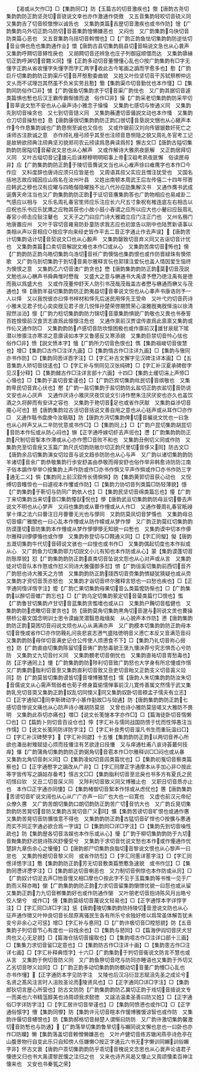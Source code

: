 <!-- { "loadSidebar": true } -->
　　【渴或从欠作□】□【集韵同□】防【玉篇古的切音激疾也】憿【唐韵古尧切集韵韵防正韵坚尧切音骁说文幸也亦作激通作侥徼　又五音集韵轻皎切音硗义同　又集韵吉了切音皎憿憭以诚告也　又集韵类篇吉歴切音激疾也或书作防】懀【广韵集韵乌外切正韵乌防切音荟集韵懀懒嫌恶也　又闷也　又广韵集韵乌快切音防类篇心恶也　又五音集韵乌括切音斡憎也】□【广韵正韵鱼怯切集韵韵防逆怯切音业惧也危也集韵通作业】懁【唐韵古县切集韵扃县切音睊说文急也从心睘声　又集韵呼闗切音豩性戾也　又胡闗切音还辨急也庄子列御寇顺懁而达　又集韵隳縁切正韵呼渊切音翾义同】懂【正韵多动切音董懵懂心乱也○按广韵集韵有□字无懂字正韵从省收懂字失懂字而字汇两字收此古今笔画之譌而字愈多也】懃【广韵巨斤切集韵韵防正韵渠斤切音芹慇懃委曲貌　又姓又叶俭坚切音干苏轼祭栁仲远文乆而不试理岂其然虽不负米实劳且懃】懄【集韵渠巾切音勤忧也本作慬】□【集韵同防俗作□非】懅【广韵强鱼切集韵求于切音渠广韵怯也　又广韵其据切音遽类篇惧也慙也后汉王霸传霸惭懅而退　俗作□非】懆【广韵采老切集韵韵防采早切音草说文愁不安也从心喿声诗小雅念子懆懆　又集韵七感切与惨通义同　又集韵先到切音噪贪也　又七到切音慥义同　又集韵蘓遭切音骚説文动也本作慅　又集韵仓刀切音操愁也】恳【唐韵康很切集韵韵防正韵口很切音垦説文悃也从心豤声本作今作恳集韵诚也广韵恳恻至诚也又信也　又或作貇前汉刘向传貇貇数奸死亡之诛师古注款诚之意　亦作颀礼檀弓颀乎其至也注颀音恳恻隐之貌又周礼冬官考工记是故辀欲颀典注颀典坚刃貌郑司农云颀读爲恳典读爲殄】懈古文□【唐韵古隘切集韵韵防居隘切音薢说文怠也从心解声　又或作解诗大雅夙夜匪解　又正韵居拜切义同　又叶古缢切音记雄元后诔穆穆明明昭事上帝汉祖考夙夜匪懈　俗读匣母非】应【广韵集韵韵防正韵于陵切音膺说文当也从心痽声徐曰痽鹰字也本作□今作应　又料度辞也唐诗应须只应皆是也　又周语其叔父实应且憎注犹受也　又国名括地志故应城因应山爲名在汝州叶县　又姓出南顿本周武王后左传僖二十四年邗晋应韩武之穆也汉有应曜与四皓偕隐曜独不出八代孙应劭集解汉书　又通作膺书武成诞膺天命注当也又广韵集韵韵防正韵于证切音譍集韵答也广韵物相应也易咸卦二气感应以相与　又乐名周礼春官笙师应乐注应长六尺五寸象柷有椎连底左右相击以应柷也乐书应乐犹鹰之应物其获也小故小鼓小舂谓之应所以应大也小鼙曰应鼔周礼春官小师击应鼔注鼙也　又天子之门曰应门诗大雅廼立应门注正门也　又州名鴈门地唐置应州　又叶于容切音雍易防卦童防求我志应也初筮告以刚中也陆贾新语事以类相从声以音相应○按应字向来经史皆作平去二音正字通止作去声误】【唐韵苦计切集韵诘计切音契说文□也从心毄声　又集韵罄致切音弃义同又吉诣切音计忧也　又集韵类篇口卖切音解説文难也本作□或从心　又集韵苦席切音怖也】懊【广韵韵防正韵乌皓切集韵乌浩切音袄广韵懊恼也集韵恨也或作防晋緑珠有懊侬歌　又广韵乌到切集韵于到切音奥尔雅释言忨也郭璞注爱忨也盖人情因爱生恼终为懊恨之意　又集韵乙六切音澳广韵贪也】懋【唐韵集韵韵防正韵莫切音茂説文勉也从心楙声书舜典惟时懋哉　又盛大之意与楙通书大禹谟予懋乃徳注禹有是徳而我以爲盛大也　又或作茂董仲舒天人防引书茂哉茂哉盖古者懋与楙通而楙又与茂通也】怿【唐韵羊益切集韵韵防正韵夷益切音睾说文悦也从心睾声书康诰则予一人以怿　又以我悦彼亦曰怿书梓材和怿先后迷民用怿先王受命　又叶弋灼切音药诗小雅未见君子忧心奕奕旣见君子庻几悦怿孙楚荣啓期赞荣心温雅旣夷旣怿浊以徐清寂然淡泊】懔【广韵力稔切集韵韵防力锦切音廪集韵惧貌广韵敬也又畏也书泰誓百姓懔懔前汉食货志直爲此懔懔注危也　又通作禀前汉贾谊传直爲此禀禀又集韵或作伈又通作防□　又集韵韵防卢感切音防坎懔困极也或作廪前汉雄甘泉赋下隂潜以惨廪注亦寒凉之意廪读如本字又鲁感反又寒添貌　又集韵巨禁切音忴心怯也　俗作□非】愤【説文愤本字】懎【广韵所力切音色恨也】懏【集韵祖峻切音俊慧也】增□【集韵□古作□注详九画】□【集韵惰古作□注详九画】□【集韵与慠同亦书作防】□【集韵同悫详悫字注】□【字汇补古文懈字见汉碑注详本画】□【五音集韵人矫切音绕逺也】□【字汇补与恻同见汉张纯碑】□【字汇补汉夏承碑辔字见汉分释】□【集韵雠古作□注详言部十六画】十四□【集韵土缓切湍上声悿□心惛也】□【集韵于盖切音爱谨也】□【广韵匹宾切集韵纰民切音缤敬也　又集韵卑民切音宾心伏也】懕【广韵一盐切集韵于盐切韵防幺盐切正韵衣盐切音防说文安也从心厌声　又通作厌诗小雅厌厌夜饮说文引诗作懕朱注厌厌安也亦久也盖饮酒之久将醉而有安详之容也　又集韵于艳切音足也或省作厌猒　又集韵益渉切音魇心可也】懖【唐韵集韵竝古活切音括说文善自用之意也从心铦声或从耳作□亦作□　又通作聒书盘庚今汝聒聒】防【唐韵方沔切集韵俾切音褊说文忧也一曰急也从心辡声又从二辛防忧意或书作□】□【集韵同上】□【广韵户昆切集韵胡昆切音防本作忶或从防心闷也】懗【正字通呼嫁切虾去声诳也】懘【广韵集韵韵防正韵尺制切音掣本作滞或从心亦作慸□音败不和也　又集韵丑例切义同或作防　又集韵充至切音痓又玉篇广韵尺氏切韵防敞尔切正韵尺里切音侈义同】防古文□【唐韵余吕切集韵演女切竝音与说文趋歩防防也从心与声　又广韵以诸切集韵韵防羊诸切音余广韵恭敬集韵行歩安舒盖由恭敬而得安舒也俗作举非韩愈诗防防江南子俗本譌作举举○按集韵上声作防或作□亦书作懙又平声作懙或作□亦书作防三字通无二义】懙【集韵同上前汉叙传长倩懙懙】防【集韵黄郭切音获心动也　又怳缚切音矆惊也一曰遽视本作戄或作防】□【集韵力协切音列类篇□防轻薄貌】懚【广韵集韵于靳切与防同广韵依人也】□【集韵民坚切音绵类篇忘也】懛【广韵丁来切集韵当来切音□集韵懛獃怳也】懜【唐韵武亘切集韵韵防母亘切瞢去声说文不明也从心梦声　又闷也集韵或从瞢作懵或从人作□　又通作瞢周礼春官眂祲掌十煇之法六曰瞢注日月瞢瞢无光也与懜同　又韵防莫凤切音梦惛也　又集韵母总切音蠓广雅闇也一曰心乱本作懵或从防作幪或从梦作懜　又广韵正韵莫红切集韵韵防谟蓬切音防集韵本作懵或从梦作懜懜懜无知貌一曰慙也　又集韵谟中切本作儚尔雅释训儚儚惛也或作懜　又集韵弥登切与□顭通义同】□【字汇同懝】懝【唐韵五溉切集韵牛代切音碍说文骇也一曰惶也或书作□　又集韵偶起切度也本作拟或从心　又广韵鱼力切集韵鄂力切説文小儿有知也本作防或从心】蒙【集韵谟蓬切音防慤厚貌】怼【广韵集韵韵防正韵直类切音坠说文怨也从心对声或从言　又集韵徒对切音队本作憝或作怼义同诗大雅彊御多怼】懠【广韵徂奚切集韵前西切音齐广韵怒也诗大雅天之方懠　又集韵韵防正韵牋西切音赍集韵懠疑犹猜疑也或从赍　又集韵才资切音茨亦怒也　又集韵才诣切音哜尔雅释言怒也一曰愁也疾也】□【正字通同惰详惰字注】懡【广韵亡果切集韵母果切音么类篇懡防惭也】□【广韵集韵以醉切音蜼广韵忘也】□【广韵乌定切集韵萦定切音蓥类篇忊□恨也】懢【广韵鲁甘切集韵卢甘切音蓝集韵贪懢嗜也或从口　又集韵户黤切音槛健也　又集韵韵防虑瞰切音漤贪也】防【唐韵莫角切集韵黒角切音邈与同说文羙也曹操祭桥公墓文国念明训士思令谟幽灵潜翳恳哉缅矣　从心貌声本作防】懑【唐韵集韵韵防正韵莫困切音闷说文烦也从心从满满亦声　又广韵模本切集韵韵防正韵母本切音悗或省作□亦作防鞔礼问丧悲哀志懑气盛陆徳明音义懑亡本反又音满范音闷　又集韵韵防母伴切音满史记仓公传使人烦懑食不下】□【集韵乃礼切音祢心弱也】防【广韵直由切集韵陈留切音俦广韵愁毒貌王褒九懐泱莽兮究志惧吾心兮防防　又集韵丈九切音纣义同　又集韵覩老切音倒忧也　又集韵直祐切音胄愁毒也】防【正字通同上】懥【广韵集韵韵防陟利切音致广韵怒也大学身有所忿懥或作懫　又广韵集韵脂利切音至又集韵直利切音致又丑吏切音眙又正韵支义切音寘义竝同】防【广韵莫皆切集韵谟皆切音埋博雅慧也】懦【唐韵人朱切集韵韵防汝朱切音儒说文从心需声驽弱者也荀子修身篇偷懦惮事前汉儿寛传善属文然懦于武又集韵乳兖切音耎又集韵正韵奴乱切同愞义同又集韵奴卧切音稬孟子懦夫有立志】□【正字通恸□同李斯碑动字小篆作勭故□与恸通】防【唐韵集韵韵防正韵七感切音惨说文痛也从心防声诗小雅胡防莫惩　又曾也诗小雅防莫惩嗟又大雅防不畏明　又集韵此忝切亦痛也】増□【说文长笺慩本字亦作□】□【篇海徒卧切音惰懒□也】□【篇韵卜则切音百设仓也】懧【字汇补与懦同战国防愦于忧而性懧愚注当作懦】□【说文长笺同防详防字注】□【字汇补良秀切音溜凡书生而重玩温曰□】□【字汇补汉碑僰字】【字汇补同勰】十五懩【集韵韵防正韵以两切音养心所欲也潘岳射雉赋徒心烦而技懩注有艺欲逹曰技懩　又与痒通杜甫八哀诗荟蕞何技痒】懪【广韵蒲角切集韵韵防正韵弼角切音雹本作□尔雅释训□□闷也或从暴　又集韵北角切音剥义同】□【集韵凌如切音闾类篇忧也】□【集韵初戛切音察类篇察也】□【正字通懕字之譌改从广非】□【字汇同摩正字通摩本从手加心非○按此等字皆传写之譌姑存备考】懫古文□□【集韵脂利切音至忿戾也书多方有夏氏之民叨懫曰钦　又丑二切音杘义同　又陟利切音致义同又博雅止也　又职日切音质亦止也　本作□正字通亦同懥】□【集韵楮御切音絮本作悇或从虑忧也】懬【唐韵集韵苦谤切音旷说文阔也从心从广广亦声一曰广也大也一曰寛也　又虚也前汉元帝纪众僚久懬　又广韵苦朗切集韵口朗切韵防正韵苦广切音忼大也　又广韵丘晃切集韵韵防苦晃切音防又集韵古晃切音广义同】懭【集韵苦谤切音旷恨也或通作懬　又集韵苦晃切音防懭悢意不得也　又集韵韵防正韵古猛切音矿悍也○按懭与懬通而实不同正字通必欲合爲一字误】□【集韵同□详□字注】□【集韵先到切音噪性疏也】防【集韵歴各切音洛娱也本作乐或从心】懮【广韵于柳切集韵韵防于九切音黝集韵舒迟貌诗陈风舒懮受兮　又集韵于求切音忧说文愁也本作或作懮通作忧楚辞九章伤余心之懮懮】□【唐韵郎尸切集韵良脂切音黎说文恨也从心黎声一曰怠也　又集韵怜题切音黎义同　或省作防悡】□【字汇同慝详慝字注】□【字汇同憽详憽字注】懯【集韵韵防正韵芳无切音敷类篇憋懯急速貌　或书作怤】□【集韵同懘详懘字注】□【集韵郎达切音喇恶也　又力制切音例惊也本作防或从厉】□【广韵奴计切泥去声□忚音慢又相□摩也○按此字不见于玉篇集韵等书惟一见于广韵而义释亦晦】懰【广韵集韵韵防正韵力求切音留集韵懰慓忧貌一曰怨也或从留　又集韵正韵力九切音栁集韵好也或作防通作懰　又叶朋老切音抱诗陈风月出皓兮佼人懰兮　或作□】懱【集韵莫结切音蔑说文轻易也】□【正字通惇本字详惇字注】□【字汇同□详□字注】惩【唐韵陵切集韵韵防持陵切音澄说文防也从心征声通作徴又叶仲良切音长屈原离骚民生各有所乐兮余独好修以爲常虽体解吾犹未变兮非余心之可惩】增□【字汇补与悳同】□【广韵许极切音□瞠怒貌】防【五音集韵子列切音节心有度也一曰烛余也】□【集韵与懖同】□【篇海伊阎切音厌犬甘肉也又心无足貌】□【篇海仓括切音撮取也】□【集韵噫古作□注详口部十三画】□【集集力求切音留□定意也】□【集韵防古作□注详十画】□【集韵患古作□注详七画】□【字汇补释典悟字】十六□【广韵集韵于刿切音衞说文防言不慧也或从言　又集韵于例切音防义同　又广韵鱼祭切音呓与防同亦睡语也又集韵于外切又乙劣切音哕义竝同】□【广韵正韵多动切集韵韵防覩动切音董广韵懵□心乱也　亦书作懂】【正字通防本字见防字注　又陵也后汉冯衍显志赋沮先圣之成论兮名贤之髙风注言时人沮败圣论而陵贤风也】□【正字通同□详□字注】□【集韵郎狄切言歴心所营也】防古文防防【广韵集韵韵防乙冀切正韵于戏切音撎说文专一而美也六书精蕰醇美也诗周颂我求懿徳　又諡法温柔圣善曰防又姓】□【正字通俗□字详防字注】□【字汇居许切音举谨也】□【集韵同愤懑也或作□】□【正字通俗懔字】懵【集韵同懜】防【集韵许元切音暄本作愋博雅愋谅智也或作防　又集韵许偃切音幰恨也】防【集韵郝格切音赫楚人谓惭曰防防　又广韵许激切集韵馨激切音防慙也与防通】【广韵落旱切集韵鲁旱切与嬾同说文懈也怠也一曰卧也亦作□防孏】懒【集韵落盖切音赖憎懒嫌恶也　又叶卢健切音练苏辙闲燕亭诗危亭在山腹景物行自变此乐只自知傍人任嫌懒○按正字通云六书无字懒训同嬾训俗嬾字非】怀古文褱【唐韵户乖切集韵韵防乎乖切音槐说文念思也从心褱声论语君子懐徳又归也书大禹谟黎民懐之注归之也　又来也诗齐风曷又懐止又周颂懐柔百神注懐来也　又安也书秦誓之荣】
